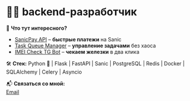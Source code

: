 # 🏴‍☠️ backend-разработчик    

🎯 **Что тут интересного?**  
- [SanicPay API](https://github.com/ekTeZy/SanicPay-API) – **быстрые платежи** на Sanic  
- [Task Queue Manager](https://github.com/ekTeZy/Task-Queue-Manager) – **управление задачами** без хаоса  
- [IMEI Check TG Bot](https://github.com/ekTeZy/IMEI-Check-TG-Bot) – **чекаем железки** в два клика  

🛠 **Стек:** Python 🐍 | Flask | FastAPI | Sanic | PostgreSQL | Redis | Docker | SQLAlchemy | Celery | Asyncio  

📬 **Связаться со мной:**  
[Email](mailto:kamolikov.en@gmail.com)  
